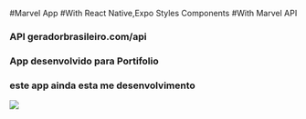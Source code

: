 #Marvel App
#With React Native,Expo Styles Components 
#With Marvel API

<h3> API  geradorbrasileiro.com/api</h3>

<h3>App desenvolvido para Portifolio</h3>
<h3>este app ainda esta me desenvolvimento</h3>

![](https://github.com/tiagoalvesmoc/marvel-app-react-native/blob/main/src/assets/video3.gif)

 
